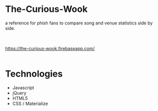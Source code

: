 # The-Curious-Wook
a reference for phish fans to compare song and venue statistics side by side.

<br><br>
https://the-curious-wook.firebaseapp.com/
<br><br>

# Technologies
- Javascript
- jQuery
- HTML5
- CSS / Materialize
